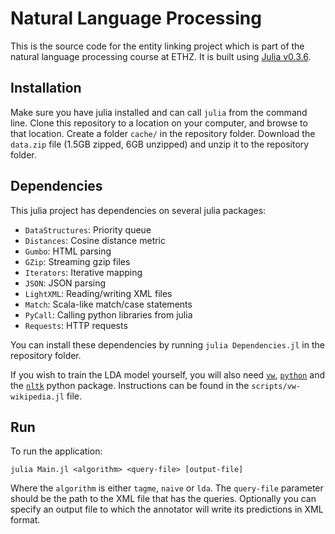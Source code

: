 # Natural Language Processing
This is the source code for the entity linking project which is part of the natural language processing course at ETHZ. It is built using [Julia v0.3.6](http://julialang.org/).

## Installation
Make sure you have julia installed and can call `julia` from the command line. Clone this repository to a location on your computer, and browse to that location. Create a folder `cache/` in the repository folder. Download the `data.zip` file (1.5GB zipped, 6GB unzipped) and unzip it to the repository folder.

## Dependencies
This julia project has dependencies on several julia packages:
* `DataStructures`: Priority queue
* `Distances`: Cosine distance metric
* `Gumbo`: HTML parsing
* `GZip`: Streaming gzip files
* `Iterators`: Iterative mapping
* `JSON`: JSON parsing
* `LightXML`: Reading/writing XML files
* `Match`: Scala-like match/case statements
* `PyCall`: Calling python libraries from julia
* `Requests`: HTTP requests

You can install these dependencies by running `julia Dependencies.jl` in the repository folder.

If you wish to train the LDA model yourself, you will also need [`vw`](https://github.com/JohnLangford/vowpal_wabbit/wiki), [`python`](https://www.python.org/) and the [`nltk`](http://www.nltk.org/) python package. Instructions can be found in the `scripts/vw-wikipedia.jl` file.

## Run
To run the application:

    julia Main.jl <algorithm> <query-file> [output-file]

Where the `algorithm` is either `tagme`, `naive` or `lda`. The `query-file` parameter should be the path to the XML file that has the queries. Optionally you can specify an output file to which the annotator will write its predictions in XML format.
